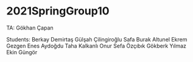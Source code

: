 # 2021SpringGroup10

TA: Gökhan Çapan

Students:
Berkay Demirtaş
Gülşah Çilingiroğlu
Safa Burak Altunel
Ekrem Gezgen
Enes Aydoğdu
Taha Kalkanlı
Onur Sefa Özçıbık
Gökberk Yılmaz
Ekin Güngör
